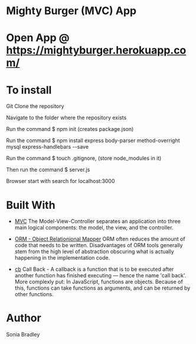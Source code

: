 # Mighty Burger (MVC) App
<!-- ![alt text](../images/burger.png "Model View Controller") not sure on route -->
# Open App @ https://mightyburger.herokuapp.com/
# To install
Git Clone the repository

Navigate to the folder where the repository exists

Run the command $ npm init (creates package.json)

Run the command $ npm install express body-parser method-overright mysql express-handlebars --save

Run the command $ touch .gitignore, (store node_modules in it)

Then run the command $ server.js

Browser start with search for localhost:3000 

# Built With

* [MVC](https://www.tutorialspoint.com/mvc_framework/mvc_framework_introduction.htm) The Model-View-Controller separates an application into three main logical components: the model, the view, and the controller. 

* [ORM - Object Relationional Mapper](https://en.wikipedia.org/wiki/Object-relational_mapping) ORM often reduces the amount of code that needs to be written.  Disadvantages of ORM tools generally stem from the high level of abstraction obscuring what is actually happening in the implementation code. 

* [cb](https://www.google.com/search?q=callback+in+javascript&oq=call+back+in+ja&aqs=chrome.1.69i57j0l5.9481j1j7&sourceid=chrome&ie=UTF-8) Call Back - A callback is a function that is to be executed after another function has finished executing — hence the name 'call back'. More complexly put: In JavaScript, functions are objects. Because of this, functions can take functions as arguments, and can be returned by other functions.

# Author
Sonia Bradley


